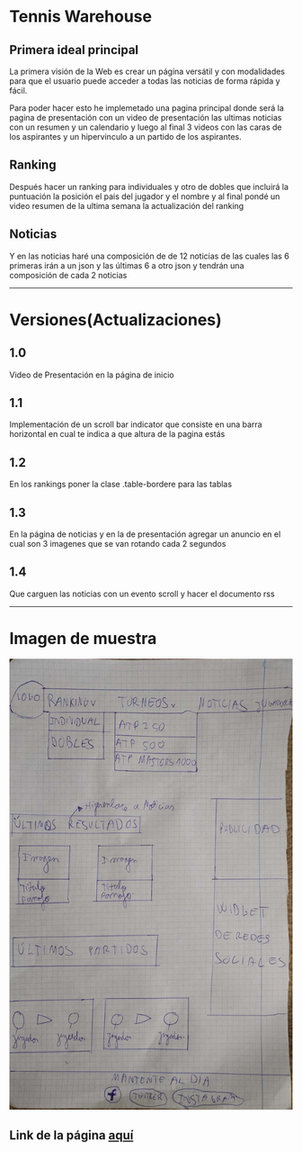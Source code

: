 # Tennis Warehouse

## Primera ideal principal
La primera visión de la Web es crear un página versátil y con modalidades para que el usuario puede acceder a todas las noticias de forma rápida y fácil.

Para poder hacer esto he implemetado una pagina principal donde será la pagina de presentación con un video de presentación las ultimas noticias con un resumen y un calendario y luego al final 3 videos con las caras de los aspirantes y un hipervinculo a un partido de los aspirantes.

## Ranking
Después hacer un ranking para individuales y otro de dobles que incluirá la puntuación la posición el pais del jugador y el nombre y al final pondé un video resumen de la ultima semana la actualización del ranking

## Noticias
Y en las noticias haré una composición de de 12 noticias de las cuales las 6 primeras irán a un json y las últimas 6 a otro json
y tendrán una composición de cada 2 noticias

-------------------------------------------------------------------------------------------------------

# Versiones(Actualizaciones)

## 1.0
Video de Presentación en la página de inicio

## 1.1
Implementación de un scroll bar indicator que consiste en una barra horizontal en cual te indica a que altura de la pagina estás

## 1.2
En los rankings poner la clase .table-bordere para las tablas

## 1.3
En la página de noticias y en la de presentación agregar un anuncio en el cual son 3 imagenes que se van rotando cada 2 segundos

## 1.4
Que carguen las noticias con un evento scroll y hacer el documento rss


----------------------------------------------------------------------------------------------------------

# Imagen de muestra
![WEB](https://github.com/Soontrax/WEB_Boostrap-JQuery/blob/master/img/WEB.jpg)

## Link de la página [aquí](https://rawgit.com/Soontrax/WEB_Boostrap-JQuery/master/index.html)
